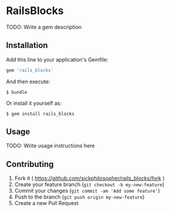 # RailsBlocks

TODO: Write a gem description

## Installation

Add this line to your application's Gemfile:

```ruby
gem 'rails_blocks'
```

And then execute:

    $ bundle

Or install it yourself as:

    $ gem install rails_blocks

## Usage

TODO: Write usage instructions here

## Contributing

1. Fork it ( https://github.com/sickphilosopher/rails_blocks/fork )
2. Create your feature branch (`git checkout -b my-new-feature`)
3. Commit your changes (`git commit -am 'Add some feature'`)
4. Push to the branch (`git push origin my-new-feature`)
5. Create a new Pull Request
